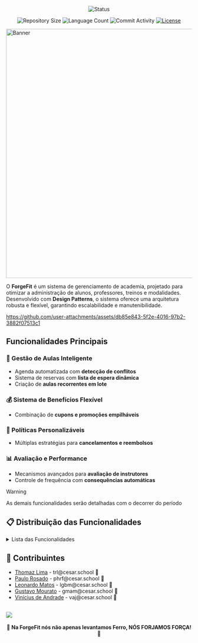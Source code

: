 <p align="center">
  <img
    src="https://img.shields.io/badge/Status-Em%20desenvolvimento-green?style=flat-square"
    alt="Status"
  />
</p>

<p align="center">
  <img
    src="https://img.shields.io/github/repo-size/Thomazrlima/ForgeFit?style=flat"
    alt="Repository Size"
  />
  <img
    src="https://img.shields.io/github/languages/count/Thomazrlima/ForgeFit?style=flat&logo=python"
    alt="Language Count"
  />
  <img
    src="https://img.shields.io/github/commit-activity/t/Thomazrlima/ForgeFit?style=flat&logo=github"
    alt="Commit Activity"
  />
  <a href="LICENSE.md"
    ><img
      src="https://img.shields.io/github/license/Thomazrlima/ForgeFit"
      alt="License"
  /></a>
</p>

<img width="1913" height="674" alt="Banner" src="https://github.com/user-attachments/assets/2409e01e-1609-4c3b-9a61-9ef0f99b6dc8" />

O **ForgeFit** é um sistema de gerenciamento de academia, projetado para otimizar a administração de alunos, professores, treinos e modalidades. Desenvolvido com **Design Patterns**, o sistema oferece uma arquitetura robusta e flexível, garantindo escalabilidade e manutenibilidade.

https://github.com/user-attachments/assets/db85e843-5f2e-4016-97b2-3882f07513c1

## **Funcionalidades Principais**  

### **📅 Gestão de Aulas Inteligente**  
- Agenda automatizada com **detecção de conflitos**  
- Sistema de reservas com **lista de espera dinâmica**  
- Criação de **aulas recorrentes em lote**  

### **💰 Sistema de Benefícios Flexível**  
- Combinação de **cupons e promoções empilháveis**  

### **🔄 Políticas Personalizáveis**  
- Múltiplas estratégias para **cancelamentos e reembolsos**  

### **📊 Avaliação e Performance**  
- Mecanismos avançados para **avaliação de instrutores**  
- Controle de frequência com **consequências automáticas**

> [!WARNING]
> As demais funcionalidades serão detalhadas com o decorrer do período

## 📋 **Distribuição das Funcionalidades**


<details> 
  
<summary>Lista das Funcionalidades</summary>

**Cadastrar/Editar Aula da Modalidade com conflito de agenda**
**Regra de negócio:** Não pode haver duas aulas no mesmo horário com o mesmo professor ou na mesma sala.
**Responsável:** Leonardo Matos

---

**Reserva de Aula com Lista de Espera e promoção automática**
**Regra de negócio:** Caso a turma esteja cheia, entrar em lista de espera e ser promovido automaticamente em caso de desistência.
**Responsável:** Vinícius de Andrade

---

**Cupom/Benefícios empilháveis**
**Regra de negócio:** Um aluno pode aplicar múltiplos cupons, e o cálculo deve ser feito por ordem de aplicação (Decorator).
**Responsável:** Vinícius de Andrade

---

**Cancelamento de Reserva com política de reembolso**
**Regra de negócio:** O valor ou crédito devolvido depende do tempo de antecedência em relação ao início da aula (Template Method).
**Responsável:** Thomaz Lima

---

**Avaliação de Professores**
**Regra de negócio:** Avaliação só pode ser registrada por quem participou da aula, e cada aluno pode avaliar apenas uma vez por aula.
**Responsável:** Gustavo Mourato

---

**Criação em Lote de Aulas Recorrentes por Modalidade**
**Regra de negócio:** A criação em lote deve percorrer um intervalo de dias e horários aplicando as mesmas regras de conflito de agenda.
**Responsável:** Leonardo Matos

---

**Controle de frequência e política de bloqueio por faltas**
**Regra de negócio:** Se o aluno acumular 3 faltas consecutivas sem cancelamento prévio, seu acesso às reservas fica bloqueado por 7 dias.
**Responsável:** Thomaz Lima

---

**Criação e Gerenciamento de Treinos**
**Regra de negócio:** O aluno só pode avançar de fase se cumprir requisitos de exercícios e avaliação mínima do professor.
**Responsável:** Gustavo Mourato

---

**Gestão e Participação em Guildas**
**Regra de negócio:** Cada presença/treino concluído gera pontos; ranking é zerado a cada rodada semanal.
**Responsável:** Paulo Rosado

---

**Pontuação e Torneios de Guilda**
**Regra de negócio:** Estratégia define como pontos são calculados (Strategy), e conquistas são concedidas no fechamento da rodada conforme desempenho.
**Responsável:** Paulo Rosado

---

</details>

## 👥 Contribuintes 

<ul>
  <li>
    <a href="https://github.com/Thomazrlima">Thomaz Lima</a> -
    trl@cesar.school 📩
  </li>
  <li>
    <a href="https://github.com/paulorosadodev">Paulo Rosado</a> -
    phrf@cesar.school 📩
  </li>
  <li>
    <a href="https://github.com/LeoGutzeitt">Leonardo Matos</a> -
    lgbm@cesar.school 📩
  </li>
  <li>
    <a href="https://github.com/gustavoyoq">Gustavo Mourato</a> -
    gmam@cesar.school 📩
  </li>
  <li>
    <a href="https://github.com/viniciusdandrade">Vinícius de Andrade</a> - vaj@cesar.school 📩
  </li>
</ul>

<br>

<a href="https://github.com/Thomazrlima/ForgeFit/graphs/contributors">
  <img src="https://contrib.rocks/image?repo=Thomazrlima/ForgeFit" />
</a>

<br>
<br>

<div align="center">
  💪 <strong>Na ForgeFit nós não apenas levantamos Ferro, NÓS FORJAMOS FORÇA!</strong> 💪
</div>
